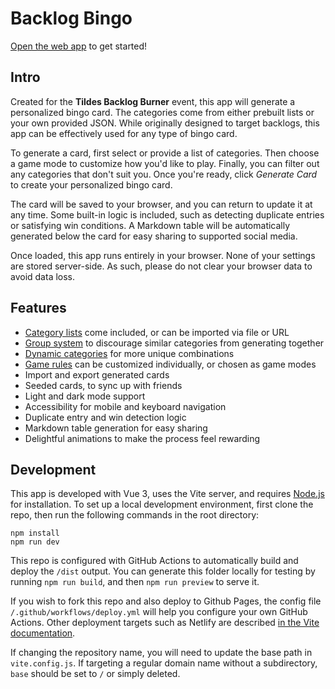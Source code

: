 # Backlog Bingo

[Open the web app](https://wescook.ca/BacklogBingo/) to get started!

## Intro

Created for the **Tildes Backlog Burner** event, this app will generate a personalized bingo card.  The categories come from either prebuilt lists or your own provided JSON.  While originally designed to target backlogs, this app can be effectively used for any type of bingo card.

To generate a card, first select or provide a list of categories.  Then choose a game mode to customize how you'd like to play.  Finally, you can filter out any categories that don't suit you.  Once you're ready, click _Generate Card_ to create your personalized bingo card.

The card will be saved to your browser, and you can return to update it at any time.  Some built-in logic is included, such as detecting duplicate entries or satisfying win conditions.  A Markdown table will be automatically generated below the card for easy sharing to supported social media.

Once loaded, this app runs entirely in your browser.  None of your settings are stored server-side.  As such, please do not clear your browser data to avoid data loss.

## Features

- [Category lists](https://github.com/WesCook/BacklogBingo/wiki/Category-List) come included, or can be imported via file or URL
- [Group system](https://github.com/WesCook/BacklogBingo/wiki/Groups) to discourage similar categories from generating together
- [Dynamic categories](https://github.com/WesCook/BacklogBingo/wiki/Dynamic-Categories) for more unique combinations
- [Game rules](https://github.com/WesCook/BacklogBingo/wiki/Game-Rules) can be customized individually, or chosen as game modes
- Import and export generated cards
- Seeded cards, to sync up with friends
- Light and dark mode support
- Accessibility for mobile and keyboard navigation
- Duplicate entry and win detection logic
- Markdown table generation for easy sharing
- Delightful animations to make the process feel rewarding

## Development

This app is developed with Vue 3, uses the Vite server, and requires [Node.js](https://nodejs.org/) for installation.  To set up a local development environment, first clone the repo, then run the following commands in the root directory:

```
npm install
npm run dev
```

This repo is configured with GitHub Actions to automatically build and deploy the `/dist` output.  You can generate this folder locally for testing by running `npm run build`, and then `npm run preview` to serve it.

If you wish to fork this repo and also deploy to Github Pages, the config file `/.github/workflows/deploy.yml` will help you configure your own GitHub Actions.  Other deployment targets such as Netlify are described [in the Vite documentation](https://vite.dev/guide/static-deploy).

If changing the repository name, you will need to update the base path in `vite.config.js`.  If targeting a regular domain name without a subdirectory, `base` should be set to `/` or simply deleted.
